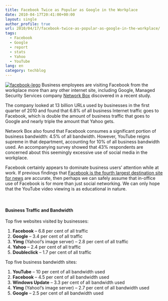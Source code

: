 ```yaml
---
title: Facebook Twice as Popular as Google in the Workplace
date: 2010-04-17T20:41:00+00:00
layout: single
author_profile: true
url: 2010/04/17/facebook-twice-as-popular-as-google-in-the-workplace/
tags:
  - Facebook
  - Google
  - report
  - stats
  - Yahoo
  - YouTube
lang: en
category: techblog
---
```

[![facebook-lego](http://lh5.ggpht.com/_vaUVXcmC3OI/S8oWBE26phI/AAAAAAAACAY/LPPtQ9tem_I/facebook-lego_thumb%5B2%5D.jpg?imgmax=800 "facebook-lego")](http://lh4.ggpht.com/_vaUVXcmC3OI/S8oV_So43FI/AAAAAAAACAU/KE_tX9nEIx8/s1600-h/facebook-lego%5B4%5D.jpg) Business employees are visiting Facebook from the workplace more than any other internet site, including Google, Managed Security Services company [Network Box](http://www.network-box.com/node/533) discovered in a recent study. 

The company looked at 13 billion URLs used by businesses in the first quarter of 2010 and found that 6.8% of all business Internet traffic goes to Facebook, which is double the amount of business traffic that goes to Google and nearly triple the amount that Yahoo gets. 

Network Box also found that Facebook consumes a significant portion of business bandwidth: 4.5% of all bandwidth. However, YouTube reigns supreme in that department, accounting for 10% of all business bandwidth used. An accompanying survey showed that 43% respondents are concerned about this seemingly excessive use of social media in the workplace. 

Facebook certainly appears to dominate business users’ attention while at work. If previous findings that [Facebook is the fourth largest destination site for news](http://paidcontent.org/article/419-facebooks-new-role-news-site/) are accurate, then perhaps we can safely assume that in-office use of Facebook is for more than just social networking. We can only hope that the YouTube video viewing is as educational in nature. 

  

#### Business Traffic and Bandwidth

Top five websites visited by businesses: 

  1. **Facebook** – 6.8 per cent of all traffic 
  2. **Google** – 3.4 per cent of all traffic 
  3. **Yimg** (Yahoo!’s image server) – 2.8 per cent of all traffic 
  4. **Yahoo** – 2.4 per cent of all traffic 
  5. **Doubleclick** – 1.7 per cent of all traffic

Top five business bandwidth sites: 

  1. **YouTube** – 10 per cent of all bandwidth used 
  2. **Facebook** – 4.5 per cent of all bandwidth used 
  3. **Windows Update** – 3.3 per cent of all bandwidth used 
  4. **Yimg** (Yahoo!’s image server) – 2.7 per cent of all bandwidth used 
  5. **Google** – 2.5 per cent of all bandwidth used